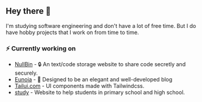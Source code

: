 ## Hey there :wave:

I'm studying software engineering and don't have a lot of free time. But I do have hobby projects that I work on from time to time.

### :zap: Currently working on
- [NullBin](https://github.com/KB885/NullBin) - 🔒 An text/code storage website to share code secretly and securely. 
- [Eunoia](https://github.com/KB885/Eunoia) - 🌝 Designed to be an elegant and well-developed blog
- [Tailui.com](https://tailui.com) - UI components made with Tailwindcss. 
- [study](https://#) - Website to help students in primary school and high school.
